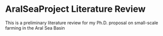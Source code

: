 # AralSeaProject Literature Review
This is a preliminary literature review for my Ph.D. proposal on small-scale farming in the Aral Sea Basin
